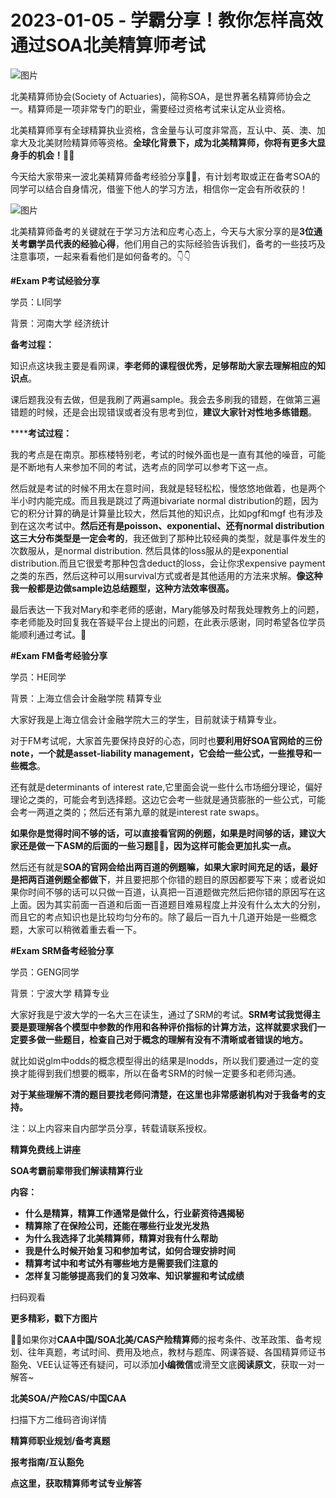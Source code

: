 # 2023-01-05 - 学霸分享！教你怎样高效通过SOA北美精算师考试

![图片](https://mmbiz.qpic.cn/mmbiz_jpg/mK3FpI9af4kpwsvQadibUCKtJXjwazMtvLIZianjl84OysgPxXw8Hn7LB7h0GQVecmVkEpnibCbaITMWjfR2AUEsw/640?wx_fmt=jpeg&tp=webp&wxfrom=5&wx_lazy=1)

北美精算师协会(Society of Actuaries)，简称SOA，是世界著名精算师协会之一。精算师是一项非常专门的职业，需要经过资格考试来认定从业资格。

北美精算师享有全球精算执业资格，含金量与认可度非常高，互认中、英、澳、加拿大及北美财险精算师等资格。**全球化背景下，成为北美精算师，你将有更多大显身手的机会！👏👏**

今天给大家带来一波北美精算师备考经验分享📝📝，有计划考取或正在备考SOA的同学可以结合自身情况，借鉴下他人的学习方法，相信你一定会有所收获的！

![图片](https://mmbiz.qpic.cn/mmbiz_jpg/ZQ5icu64mWePUy4oOKgf43mq63LOt9RGZkuzoia5H9AGbcfz9FuYRGOic8X5pqLNstqgQwMzDyic6aTHmPINw0rTjQ/640?wx_fmt=jpeg&tp=webp&wxfrom=5&wx_lazy=1)

北美精算师备考的关键就在于学习方法和应考心态上，今天与大家分享的是**3位通关考霸学员代表的经验心得**，他们用自己的实际经验告诉我们，备考的一些技巧及注意事项，一起来看看他们是如何备考的。👇👇

**#Exam P考试经验分享**

学员：LI同学

背景：河南大学 经济统计

**备考过程：**

知识点这块我主要是看网课，**李老师的课程很优秀，足够帮助大家去理解相应的知识点**。

课后题我没有去做，但是我刷了两遍sample。我会去多刷我的错题，在做第三遍错题的时候，还是会出现错误或者没有思考到位，**建议大家针对性地多练错题**。

******考试过程：**

我的考点是在南京。那栋楼特别老，考试的时候外面也是一直有其他的噪音，可能是不断地有人来参加不同的考试，选考点的同学可以参考下这一点。

然后就是考试的时候不用太在意时间，我就是轻轻松松，慢悠悠地做着，也是两个半小时内能完成。而且我是跳过了两道bivariate normal distribution的题，因为它的积分计算的确是计算量比较大，然后其他的知识点，比如pgf和mgf 也有涉及到在这次考试中。**然后还有是poisson、exponential、还有normal distribution这三大分布类型是一定会考的**，我还做到了那种比较经典的类型，就是事件发生的次数服从，是normal distribution. 然后具体的loss服从的是exponential distribution.而且它很爱考那种包含deduct的loss，会让你求expensive payment之类的东西，然后这种可以用survival方式或者是其他适用的方法来求解。**像这种我一般都是边做sample边总结题型，这种方法效率很高。**

最后表达一下我对Mary和李老师的感谢，Mary能够及时帮我处理教务上的问题，李老师能及时回复我在答疑平台上提出的问题，在此表示感谢，同时希望各位学员能顺利通过考试。💪

**#Exam FM备考经验分享**

学员：HE同学

背景：上海立信会计金融学院 精算专业

大家好我是上海立信会计金融学院大三的学生，目前就读于精算专业。

对于FM考试呢，大家首先要保持良好的心态，同时也**要利用好SOA官网给的三份note，一个就是asset-liability management，它会给一些公式，一些推导和一些概念**。

还有就是determinants of interest rate,它里面会说一些什么市场细分理论，偏好理论之类的，可能会考到选择题。这边它会考一些就是通货膨胀的一些公式，可能会考一两道之类的；然后还有第九章的就是interest rate swaps。 

**如果你是觉得时间不够的话，可以直接看官网的例题，如果是时间够的话，建议大家还是做一下ASM的后面的一些习题📖📖，因为这样可能会更加扎实一点。**

然后还有就是**SOA的官网会给出两百道的例题嘛，如果大家时间充足的话，最好是把两百道例题全都做下**，并且要把那个你错的题目的原因都要写下来；或者说如果你时间不够的话可以只做一百道，认真把一百道题做完然后把你错的原因写在这上面。因为其实前面一百道和后面一百道题目难易程度上并没有什么太大的分别，而且它的考点知识也是比较均匀分布的。除了最后一百九十几道开始是一些概念题，大家可以稍微着重去看一下。

**#Exam SRM备考经验分享**

学员：GENG同学

背景：宁波大学 精算专业

大家好我是宁波大学的一名大三在读生，通过了SRM的考试。**SRM考试我觉得主要是要理解各个模型中参数的作用和各种评价指标的计算方法，这样就要求我们一定要多做一些题目，检查自己对于概念的理解有没有不清晰或者错误的地方。**

就比如说glm中odds的概念模型得出的结果是lnodds，所以我们要通过一定的变换才能得到我们想要的概率，所以在备考SRM的时候一定要多和老师沟通。

**对于某些理解不清的题目要找老师问清楚，在这里也非常感谢机构对于我备考的支持。**

注：以上内容来自内部学员分享，转载请联系授权。

**精算免费线上讲座**

**SOA考霸前辈带我们解读精算行业**

**内容：**

* **什么是精算，精算工作通常是做什么，行业薪资待遇揭秘**
* **精算除了在保险公司，还能在哪些行业发光发热**
* **为什么我选择了北美精算师，精算对我有什么帮助**
* **我是什么时候开始复习和参加考试，如何合理安排时间**
* **精算考试中和考试外有哪些地方是需要我们注意的**
* **怎样复习能够提高我们的复习效率、知识掌握和考试成绩**



扫码观看

**更多精彩，戳下方图片**



[](http://mp.weixin.qq.com/s?__biz=Mzg5ODgxNDE0NQ==&mid=2247487955&idx=1&sn=4cd64dbe9b2ed7a555f78b31464a987b&chksm=c05d887df72a016ba99af58538df3fcffe85c27d0de302cdbafe776b98794878482e6edccbe8&scene=21#wechat_redirect)

[](http://mp.weixin.qq.com/s?__biz=Mzg5ODgxNDE0NQ==&mid=2247488824&idx=1&sn=adb6ccdf833a908a57cc3b1fe60cea58&chksm=c05d8c96f72a0580c652da9466ff9884ae380135faef799c58b908b356d6712b56287100ea41&scene=21#wechat_redirect)

[](http://mp.weixin.qq.com/s?__biz=Mzg5ODgxNDE0NQ==&mid=2247488823&idx=1&sn=4a7f2d2b72ef040c6df9dbf5e3c8ce17&chksm=c05d8c99f72a058f1d4ffa093bf2b1c54b67ffc717df19776a704cd102272c32b5833efec234&scene=21#wechat_redirect)

[](http://mp.weixin.qq.com/s?__biz=Mzg5ODgxNDE0NQ==&mid=2247488785&idx=1&sn=9c4973f67fd0347a0f0f48f71ad1bb3c&chksm=c05d8cbff72a05a93f2b6d814c18b3328d8715f7c91fe024c32d8ece80f1b0a7e1366634cc52&scene=21#wechat_redirect)

[](http://mp.weixin.qq.com/s?__biz=Mzg5ODgxNDE0NQ==&mid=2247485880&idx=1&sn=0ba2bf0e4451dec32a929e06b118121c&chksm=c05d9016f72a1900fe9894195b322250dec7c7456ca30c5cce94ae6819d30bc65094e2e2719d&scene=21#wechat_redirect)

[](http://mp.weixin.qq.com/s?__biz=Mzg5ODgxNDE0NQ==&mid=2247483716&idx=1&sn=e1df2885756e4f4a72d0567ffa4690bb&chksm=c05d98eaf72a11fca6a29c8eb62754a0b92898373d1de868332308fafe026d4c456fc0f4653f&scene=21#wechat_redirect)

[](http://mp.weixin.qq.com/s?__biz=Mzg5ODgxNDE0NQ==&mid=2247484036&idx=1&sn=9bfce993ba0c830ec1e4b39b6716dd12&chksm=c05d9b2af72a123ccbaf001cc3fc565750743273fa0647a136e7593c7e21d55402af0fed5006&scene=21#wechat_redirect)

[](http://mp.weixin.qq.com/s?__biz=Mzg5ODgxNDE0NQ==&mid=2247484305&idx=1&sn=faae400b6a109a99b390d9cf3b2e4c29&chksm=c05d9a3ff72a1329c36d211fdd502501b728c1692d079cf95ee41fd0269002f7c72cffff1ad0&scene=21#wechat_redirect)





**💁‍♀️**如果你对**CAA中国/SOA北美/CAS产险精算师**的报考条件、改革政策、备考规划、往年真题，考试时间、费用及地点，教材与题库、网课答疑、各国精算师证书豁免、VEE认证等还有疑问，可以添加**小编微信**或滑至文底**阅读原文**，获取一对一解答~

**北美SOA/产险CAS/中国CAA**

扫描下方二维码咨询详情



**精算师职业规划/备考真题**

**报考指南/互认豁免**



**点这里，获取精算师考试专业解答**